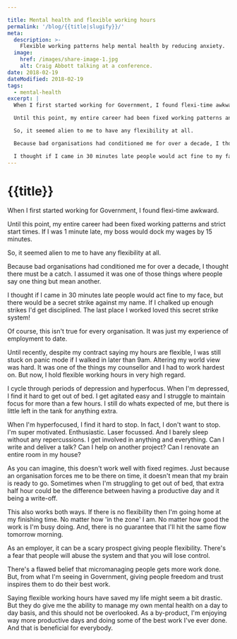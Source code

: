 ```yaml
---

title: Mental health and flexible working hours
permalink: '/blog/{{title|slugify}}/'
meta:
  description: >-
    Flexible working patterns help mental health by reducing anxiety.
  image:
    href: /images/share-image-1.jpg
    alt: Craig Abbott talking at a conference.
date: 2018-02-19
dateModified: 2018-02-19
tags:
  - mental-health
excerpt: |
  When I first started working for Government, I found flexi-time awkward. 

  Until this point, my entire career had been fixed working patterns and strict start times. If I was 1 minute late, my boss would dock my wages by 15 minutes. 

  So, it seemed alien to me to have any flexibility at all.

  Because bad organisations had conditioned me for over a decade, I thought there must be a catch. I assumed it was one of those things where people say one thing but mean another.

  I thought if I came in 30 minutes late people would act fine to my face, but there would be a secret strike against my name. If I chalked up enough strikes I'd get disciplined. The last place I worked loved this secret strike system!
---
```


# {{title}}

When I first started working for Government, I found flexi-time awkward.

Until this point, my entire career had been fixed working patterns and strict start times. If I was 1 minute late, my boss would dock my wages by 15 minutes. 

So, it seemed alien to me to have any flexibility at all.

Because bad organisations had conditioned me for over a decade, I thought there must be a catch. I assumed it was one of those things where people say one thing but mean another.

I thought if I came in 30 minutes late people would act fine to my face, but there would be a secret strike against my name. If I chalked up enough strikes I'd get disciplined. The last place I worked loved this secret strike system!

Of course, this isn't true for every organisation. It was just my experience of employment to date.

Until recently, despite my contract saying my hours are flexible, I was still stuck on panic mode if I walked in later than 9am. Altering my world view was hard. It was one of the things my counsellor and I had to work hardest on. But now, I hold flexible working hours in very high regard.

I cycle through periods of depression and hyperfocus. When I'm depressed, I find it hard to get out of bed. I get agitated easy and I struggle to maintain focus for more than a few hours. I still do whats expected of me, but there is little left in the tank for anything extra.

When I'm hyperfocused, I find it hard to stop. In fact, I don't want to stop. I'm super motivated. Enthusiastic. Laser focussed. And I barely sleep without any repercussions. I get involved in anything and everything. Can I write and deliver a talk? Can I help on another project? Can I renovate an entire room in my house?

As you can imagine, this doesn't work well with fixed regimes. Just because an organisation forces me to be there on time, it doesn't mean that my brain is ready to go. Sometimes when I'm struggling to get out of bed, that extra half hour could be the difference between having a productive day and it being a write-off.

This also works both ways. If there is no flexibility then I'm going home at my finishing time. No matter how 'in the zone' I am. No matter how good the work is I'm busy doing. And, there is no guarantee that I'll hit the same flow tomorrow morning.

As an employer, it can be a scary prospect giving people flexibility. There's a fear that people will abuse the system and that you will lose control.

There's a flawed belief that micromanaging people gets more work done. But, from what I'm seeing in Government, giving people freedom and trust inspires them to do their best work.

Saying flexible working hours have saved my life might seem a bit drastic. But they do give me the ability to manage my own mental health on a day to day basis, and this should not be overlooked. As a by-product, I'm enjoying way more productive days and doing some of the best work I've ever done. And that is beneficial for everybody.